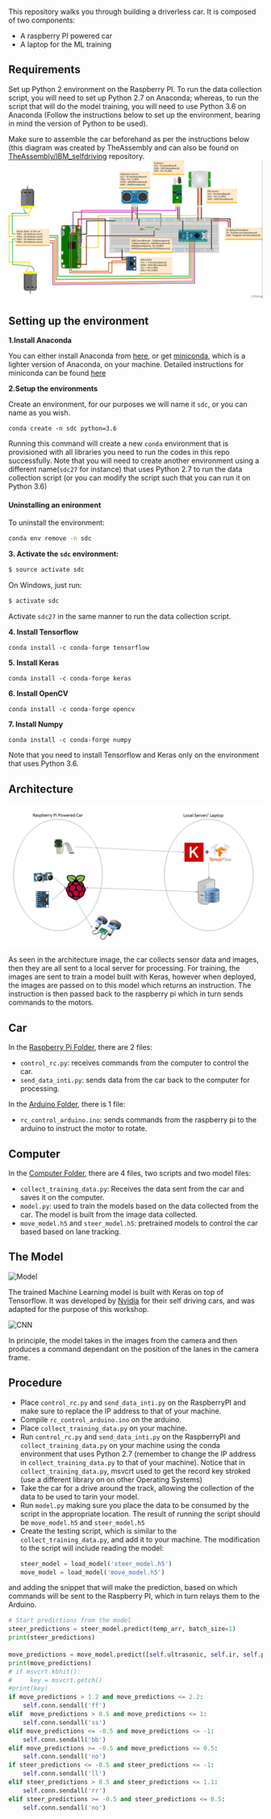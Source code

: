 This repository walks you through building a driverless car. It is composed of two components:

* A raspberry PI powered car
* A laptop for the ML training

## Requirements 

Set up Python 2 environment on the Raspberry PI. To run the data collection script, you will need to set up Python 2.7 on Anaconda; whereas, to run the script that will do the model training, you will need to use Python 3.6 on Anaconda (Follow the instructions below to set up the environment, bearing in mind the version of Python to be used).

Make sure to assemble the car beforehand as per the instructions below (this diagram was created by TheAssembly and can also be found on [TheAssembly/IBM_selfdriving](https://github.com/The-Assembly/IBM_selfdriving) repository.
![Assembling the RC car](images/onboard_connections.jpg)


## Setting up the environment

**1.Install Anaconda**

You can either install Anaconda from [here](https://docs.anaconda.com/anaconda/install/), or get [miniconda](http://conda.pydata.org/miniconda.html), which is a lighter version of Anaconda, on your machine. Detailed instructions for miniconda can be found [here](http://conda.pydata.org/docs/install/quick.html#linux-miniconda-install)
  

**2.Setup the environments**

Create an environment, for our purposes we will name it `sdc`, or you can name as you wish.
  
  ```
  conda create -n sdc python=3.6
  ```
  
Running this command will create a new `conda` environment that is provisioned with all libraries you need to run the codes in this repo successfully. Note that you will need to create another environment using a different name(`sdc27` for instance) that uses Python 2.7 to run the data collection script (or you can modify the script such that you can run it on Python 3.6)

#### Uninstalling an enironment

To uninstall the environment:

  ```sh
  conda env remove -n sdc
  ```

**3. Activate the `sdc` environment:**

  ```sh
  $ source activate sdc
  ```
On Windows, just run:

  ```sh
  $ activate sdc
  ```

Activate `sdc27` in the same manner to run the data collection script.

**4. Install Tensorflow**
  ```
  conda install -c conda-forge tensorflow
  ```

**5. Install Keras**
  ```
  conda install -c conda-forge keras
  ```

**6. Install OpenCV**
  ```
  conda install -c conda-forge opencv 
  ```

**7. Install Numpy**
  ```
  conda install -c conda-forge numpy 
  ```


Note that you need to install Tensorflow and Keras only on the environment that uses Python 3.6.


## Architecture

![Architecture](images/architecture.jpg)

As seen in the architecture image, the car collects sensor data and images, then they are all sent to a local server for processing. For training, the images are sent to train a model built with Keras, however when deployed, the images are passed on to this model which returns an instruction. The instruction is then passed back to the raspberry pi which in turn sends commands to the motors.

## Car

In the [Raspberry Pi Folder]('RaspberrPI/'), there are 2 files: 

* `control_rc.py`: receives commands from the computer to control the car.
* `send_data_inti.py`: sends data from the car back to the computer for processing.

In the [Arduino Folder]('Arduino/'), there is 1 file: 
* `rc_control_arduino.ino`: sends commands from the raspberry pi to the arduino to instruct the motor to rotate.

## Computer

In the [Computer Folder]('Computer/'), there are 4 files, two scripts and two model files:

* `collect_training_data.py`: Receives the data sent from the car and saves it on the computer.
* `model.py`: used to train the models based on the data collected from the car. The model is built from the image data collected. 
* `move_model.h5` and `steer_model.h5`: pretrained models to control the car based based on lane tracking.

## The Model

![Model](https://devblogs.nvidia.com/parallelforall/wp-content/uploads/2016/08/inference-624x132.png)

The trained Machine Learning model is built with Keras on top of Tensorflow. It was developed by [Nvidia](https://devblogs.nvidia.com/deep-learning-self-driving-cars/) for their self driving cars, and was adapted for the purpose of this workshop. 

![CNN](https://devblogs.nvidia.com/parallelforall/wp-content/uploads/2016/08/cnn-architecture-624x890.png)

In principle, the model takes in the images from the camera and then produces a command dependant on the position of the lanes in the camera frame. 

## Procedure

- Place `control_rc.py` and `send_data_inti.py` on the RaspberryPI and make sure to replace the IP address to that of your machine.
- Compile `rc_control_arduino.ino` on the arduino.
- Place `collect_training_data.py` on your machine.
- Run `control_rc.py` and `send_data_inti.py` on the RaspberryPI and `collect_training_data.py` on your machine using the conda environment that uses Python 2.7 (remember to change the IP address in `collect_training_data.py` to that of your machine). Notice that in `collect_training_data.py`, msvcrt used to get the record key stroked (use a different library on on other Operating Systems)
- Take the car for a drive around the track, allowing the collection of the data to be used to tarin your model.
- Run `model.py` making sure you place the data to be consumed by the script in the appropriate location. The result of running the script should be `move_model.h5` and `steer_model.h5`
- Create the testing script, which is similar to the `collect_training_data.py`, and add it to your machine. The modification to the script will include reading the model:
  ```python
  steer_model = load_model('steer_model.h5')
  move_model = load_model('move_model.h5')
  ```

and adding the snippet that will make the prediction, based on which commands will be sent to the Raspberry PI, which in turn relays them to the Arduino.
 
  ```python
  # Start predictions from the model
  steer_predictions = steer_model.predict(temp_arr, batch_size=1)
  print(steer_predictions)
  
  move_predictions = move_model.predict([self.ultrasonic, self.ir, self.pir], batch_size=1)
  print(move_predictions)
  # if msvcrt.kbhit():
  #     key = msvcrt.getch()
  #print(key)
  if move_predictions > 1.2 and move_predictions <= 2.2:
      self.conn.sendall('ff')
  elif  move_predictions > 0.5 and move_predictions <= 1:
      self.conn.sendall('ss')
  elif move_predictions <= -0.5 and move_predictions <= -1:
      self.conn.sendall('bb') 
  elif move_predictions >= -0.5 and move_predictions <= 0.5:
      self.conn.sendall('no')           
  if steer_predictions <= -0.5 and steer_predictions <= -1:
      self.conn.sendall('ll')
  elif steer_predictions > 0.5 and steer_predictions <= 1.1:
      self.conn.sendall('rr')
  elif steer_predictions >= -0.5 and steer_predictions <= 0.5:
      self.conn.sendall('no')
  ```  
  
